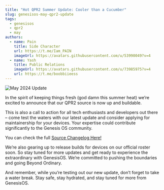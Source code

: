 ```yaml
---
title: "Hot QPR2 Summer Update: Cooler than a Cucumber"
slug: genesisos-may-qpr2-update
tags:
  - genesisos
  - qpr2
  - may
authors:
  - name: Pain
    title: Side Character
    url: https://t.me/Iam_PAIN
    imageUrl: https://avatars.githubusercontent.com/u/53990049?v=4
  - name: Yash
    title: Public Relations
    imageUrl: https://avatars.githubusercontent.com/u/73985975?v=4
    url: https://t.me/boobbiieess
---
```

![May 2024 Update](/img/frame-325.png)

In the spirit of keeping things fresh (god damn this summer heat) we’re excited to announce that our QPR2 source is now up and buildable. 

<!-- truncate -->

This is also a call to action for all tech enthusiasts and developers out there – come test the waters with our latest update and consider applying for maintainership for your devices. Your expertise could contribute significantly to the Genesis OS community.

Y﻿ou can check the full [Source Changelog Here!](https://github.com/GOS-Devices/ota/blob/utopia-2.0/source_changelog/source_changelog.txt)

We’re also gearing up to release builds for devices on our official roster soon. So stay tuned for more updates and get ready to experience the extraordinary with GenesisOS. We’re committed to pushing the boundaries and going Beyond Ordinary.

And remember, while you’re testing out our new update, don’t forget to take a water break. Stay safe, stay hydrated, and stay tuned for more from GenesisOS.
